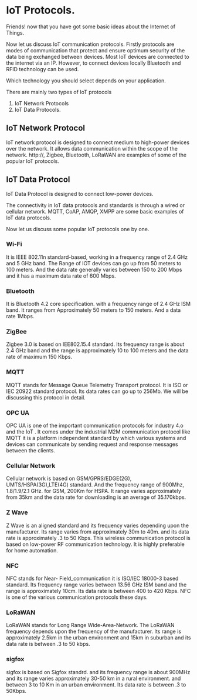 # IoT Protocols.

Friends! now that you have got some basic ideas about the Internet of Things. 

Now let us discuss IoT communication protocols.
Firstly protocols are modes of communication that protect and ensure optimum security of the data being exchanged between devices.
Most IoT devices are connected to the internet via an IP. However, to connect devices locally Bluetooth and RFID technology can be used. 

Which technology you should select depends on your application.

There are mainly two types of IoT protocols

1. IoT Network Protocols
2. IoT Data Protocols.


## IoT Network Protocol

IoT network protocol is designed to connect medium to high-power devices over the network.
It allows data communication within the scope of the network.
http://, Zigbee, Bluetooth, LoRaWAN are examples of some of the popular IoT protocols. 

## IoT Data Protocol

IoT Data Protocol is designed to connect low-power devices.

The connectivity in IoT data protocols and standards is through a wired or cellular network.
MQTT, CoAP, AMQP, XMPP are some basic examples of IoT data protocols.

Now let us discuss some popular IoT protocols one by one.

### Wi-Fi

It is IEEE 802.11n standard-based, working in a frequency range of 2.4 GHz and 5 GHz band.
The Range of IOT devices can go up from 50 meters to 100 meters. And the data rate generally varies between 150 to 200 Mbps and it has a maximum data rate of 600 Mbps.

### Bluetooth

It is Bluetooth 4.2 core specification. with a frequency range of 2.4 GHz ISM band. It ranges from Approximately 50 meters to 150 meters. And a data rate 1Mbps.

### ZigBee 

Zigbee 3.0 is based on IEE802.15.4 standard. Its frequency range is about 2.4 GHz band and the range is approximately 10 to 100 meters and the data rate of maximum 150 Kbps.

### MQTT

MQTT stands for Message Queue Telemetry Transport protocol. It is ISO or IEC 20922 standard protocol.
Its data rates can go up to 256Mb. We will be discussing this protocol in detail.

### OPC UA

OPC UA is one of the important communication protocols for industry 4.o and the IoT .
It comes under the industrial M2M communication protocol like MQTT it is a platform independent standard by which various systems and devices can communicate by sending request and response messages between the clients. 

### Cellular Network

Cellular network is based on GSM/GPRS/EDGE(2G), UMTS/HSPA(3G),LTE(4G) standard. 
And the frequency range of 900Mhz, 1.8/1.9/2.1 GHz. 
for GSM, 200Km for HSPA. It range varies approximately from 35km and the data rate for downloading is an average of 35.170kbps.

### Z Wave

Z Wave is an aligned standard and its frequency varies depending upon the manufacturer. Its range varies from approximately 30m to 40m.
and its data rate is approximately .3 to 50 Kbps. This wireless communication protocol is based on low-power RF communication technology.
It is highly preferable for home automation. 

### NFC

NFC stands for Near- Field_communication it is ISO/IEC 18000-3 based standard. Its frequency range varies between 13.56 GHz ISM band and the range is approximately 10cm. Its data rate is between 400 to 420 Kbps.
NFC is one of the various communication protocols these days.

### LoRaWAN 

LoRaWAN stands for Long Range Wide-Area-Network. The LoRaWAN frequency depends upon the frequency of the manufacturer.
Its range is approximately 2.5km in the urban environment and 15km in suburban and its data rate is between .3 to 50 kbps.

### sigfox 

sigfox is based on Sigfox standrd. and its frequency range is about 900MHz and its range varies approximately 30-50 km in a rural environment. and between 3 to 10 Km in an urban environment.
Its data rate is between .3 to 50Kbps.








